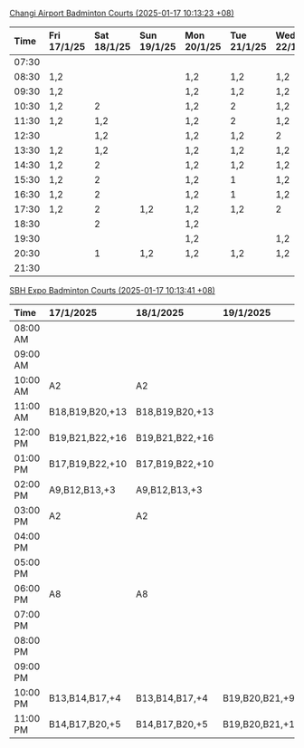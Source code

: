 [Changi Airport Badminton Courts (2025-01-17 10:13:23 +08)](https://www.carc.org.sg/FacilityBooking.aspx)

| Time   | Fri 17/1/25   | Sat 18/1/25   | Sun 19/1/25   | Mon 20/1/25   | Tue 21/1/25   | Wed 22/1/25   | Thu 23/1/25   |
|:-------|:--------------|:--------------|:--------------|:--------------|:--------------|:--------------|:--------------|
| 07:30  |               |               |               |               |               |               |               |
| 08:30  | 1,2           |               |               | 1,2           | 1,2           | 1,2           | 1,2           |
| 09:30  | 1,2           |               |               | 1,2           | 1,2           | 1,2           | 1,2           |
| 10:30  | 1,2           | 2             |               | 1,2           | 2             | 1,2           | 1,2           |
| 11:30  | 1,2           | 1,2           |               | 1,2           | 2             | 1,2           | 1,2           |
| 12:30  |               | 1,2           |               | 1,2           | 1,2           | 2             | 1,2           |
| 13:30  | 1,2           | 1,2           |               | 1,2           | 1,2           | 1,2           | 1,2           |
| 14:30  | 1,2           | 2             |               | 1,2           | 1,2           | 1,2           | 1,2           |
| 15:30  | 1,2           | 2             |               | 1,2           | 1             | 1,2           | 1,2           |
| 16:30  | 1,2           | 2             |               | 1,2           | 1             | 1,2           | 1,2           |
| 17:30  | 1,2           | 2             | 1,2           | 1,2           | 1,2           | 2             | 1,2           |
| 18:30  |               | 2             |               | 1,2           |               |               | 2             |
| 19:30  |               |               |               | 1,2           |               | 1,2           | 2             |
| 20:30  |               | 1             | 1,2           | 1,2           | 1,2           | 1,2           | 1,2           |
| 21:30  |               |               |               |               |               |               |               |

[SBH Expo Badminton Courts (2025-01-17 10:13:41 +08)](https://singaporebadmintonhall.getomnify.com/widgets/O3MRKGBH359GA55KHMG1RD)

| Time     | 17/1/2025       | 18/1/2025       | 19/1/2025       | 20/1/2025      | 21/1/2025       | 22/1/2025       | 23/1/2025       |
|:---------|:----------------|:----------------|:----------------|:---------------|:----------------|:----------------|:----------------|
| 08:00 AM |                 |                 |                 | B20,B21,B22,+8 | B19,B21,B22,+14 | B19,B21,B22,+19 | B19,B21,B22,+19 |
| 09:00 AM |                 |                 |                 |                | B19,B21,B22,+14 | B19,B21,B22,+19 | B19,B21,B22,+18 |
| 10:00 AM | A2              | A2              |                 |                | B19,B21,B22,+17 | B18,B21,B22,+14 | B19,B21,B22,+18 |
| 11:00 AM | B18,B19,B20,+13 | B18,B19,B20,+13 |                 |                | B19,B21,B22,+17 | B18,B21,B22,+15 | B19,B21,B22,+18 |
| 12:00 PM | B19,B21,B22,+16 | B19,B21,B22,+16 |                 |                | B19,B21,B22,+13 | B19,B21,B22,+19 | B19,B21,B22,+19 |
| 01:00 PM | B17,B19,B22,+10 | B17,B19,B22,+10 |                 |                | B19,B21,B22,+13 | B19,B21,B22,+19 | B19,B21,B22,+19 |
| 02:00 PM | A9,B12,B13,+3   | A9,B12,B13,+3   |                 |                | B19,B21,B22,+16 | B19,B21,B22,+18 | B19,B21,B22,+17 |
| 03:00 PM | A2              | A2              |                 |                | B17,B19,B20,+4  | B19,B21,B22,+7  | B19,B21,B22,+16 |
| 04:00 PM |                 |                 |                 |                | B16,B17,B20,+3  | B20,B21,B22,+4  | B21             |
| 05:00 PM |                 |                 |                 |                | B19,B21,B22,+10 | B14,B15,B16,+1  |                 |
| 06:00 PM | A8              | A8              |                 |                |                 |                 |                 |
| 07:00 PM |                 |                 |                 |                |                 |                 |                 |
| 08:00 PM |                 |                 |                 | B18,B20,B21,+2 |                 |                 |                 |
| 09:00 PM |                 |                 |                 | B19,B21,B22,+8 |                 |                 | B22             |
| 10:00 PM | B13,B14,B17,+4  | B13,B14,B17,+4  | B19,B20,B21,+9  | A10,A8,A9,+6   | A10,A8,A9,+7    | A7,A8,A9,+6     |                 |
| 11:00 PM | B14,B17,B20,+5  | B14,B17,B20,+5  | B19,B20,B21,+10 | A10,A8,A9,+7   | A10,A8,A9,+7    | A7,A8,A9,+6     |                 |
